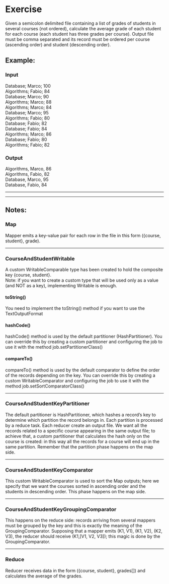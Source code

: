 # Exercise #

Given a semicolon delimited file containing a list of grades of students in several courses (not ordered), calculate the average grade of each student for each course (each student has three grades per course). Output file must be comma separated and its record must be ordered per course (ascending order) and student (descending order). 

## Example: ##
### Input ###
  Database; Marco; 100  
  Algorithms; Fabio; 84  
  Database; Marco; 90  
  Algorithms; Marco; 88  
  Algorithms; Marco; 84  
  Database; Marco; 95  
  Algorithms; Fabio; 80  
  Database; Fabio; 82  
  Database; Fabio; 84  
  Algorithms; Marco; 86  
  Database; Fabio; 80  
  Algorithms; Fabio; 82  
  
### Output ###
  Algorithms, Marco, 86  
  Algorithms, Fabio, 82  
  Database, Marco, 95  
  Database, Fabio, 84
  
- - - - 
- - - - 

## Notes: ##
### Map ###
Mapper emits a key-value pair for each row in the file in this form ({course, student}, grade).
- - - - 

### CourseAndStudentWritable ###
A custom WritableComparable type has been created to hold the composite key {course, student}.  
Note: if you want to create a custom type that will be used only as a value (and NOT as a key), implementing Writable is enough. 

#### toString() ####
You need to implement the toString() method if you want to use the TextOutputFormat

#### hashCode() ####
hashCode() method is used by the default partitioner (HashPartitioner). You can override this by creating a custom partitioner and configuring the job to use it with the method job.setPartitionerClass()

#### compareTo() ####
compareTo() method is used by the default comparator to define the order of the records depending on the key. You can override this by creating a custom WritableComparator and configuring the job to use it with the method job.setSortComparatorClass()
- - - - 

### CourseAndStudentKeyPartitioner ###
The default partitioner is HashPartitioner, which hashes a record’s key to determine which partition the record belongs in. Each partition is processed by a reduce task. Each reducer create an output file.
We want all the records related to a specific course appearing in the same output file; to achieve that, a custom partitioner that calculates the hash only on the course is created: in this way all the records for a course will end up in the same partition.
Remember that the partition phase happens on the map side. 
- - - -

### CourseAndStudentKeyComparator ###
This custom WritableComparator is used to sort the Map outputs; here we specify that we want the courses sorted in ascending order and the students in descending order.
This phase happens on the map side.
- - - -

### CourseAndStudentKeyGroupingComparator ###
This happens on the reduce side: records arriving from several mappers must be grouped by the key and this is exactly the meaning of the GroupingComparator.
Supposing that a mapper emits (K1, V1), (K1, V2), (K2, V3), the reducer should receive (K1,[V1, V2, V3]); this magic is done by the GroupingComparator.
- - - -

### Reduce ###
Reducer receives data in the form ({course, student}, grades[]) and calculates the average of the grades.








